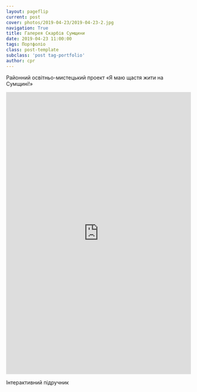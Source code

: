 ```yaml
---
layout: pageflip
current: post
cover: photos/2019-04-23/2019-04-23-2.jpg
navigation: True
title: Галерея Скарбів Сумщини
date: 2019-04-23 11:00:00
tags: Портфоліо
class: post-template
subclass: 'post tag-portfolio'
author: cpr
---
```


Районний освітньо-мистецький проект «Я маю щастя жити на Сумщині!»

<iframe src="https://cdn.flipsnack.com/widget/v2/widget.html?hash=fhkiykcdq" width="100%" height="768" seamless="seamless" scrolling="no" frameBorder="0" allowFullScreen></iframe>

Інтерактивний підручник
